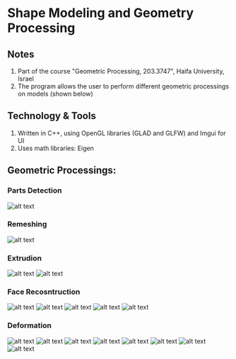 # Shape Modeling and Geometry Processing

## Notes
1. Part of the course "Geometric Processing, 203.3747", Haifa University, Israel
2. The program allows the user to perform different geometric processings on models (shown below)

## Technology & Tools
1. Written in C++, using OpenGL libraries (GLAD and GLFW) and Imgui for UI
2. Uses math libraries: Eigen

## Geometric Processings:

### Parts Detection<br/>
![alt text](assignment1/Images/Q_2/HondaImage.GIF "Title")

### Remeshing<br/>
![alt text](assignment1/Images/Q_3/Cup.GIF "Title")

### Extrudion<br/>
![alt text](assignment1/Images/Q_4/Before_2.GIF "Title")
![alt text](assignment1/Images/Q_4/After_2_1.GIF "Title")

### Face Recosntruction<br/>
![alt text](assignment2/Images/Q_1/Cat.GIF "Title")
![alt text](assignment2/Images/Q_2/Cat.JPG "Title")
![alt text](assignment2/Images/Q_3/Cat_Res_50_WR_0.1_Epsilon_0.01_PD_0_SF_150.JPG "Title")
![alt text](assignment2/Images/Q_2/Luigi.JPG "Title")
![alt text](assignment2/Images/Q_3/Luigi_Res_40_WR_0.05_Epsilon_0.01_PD_0_SF_10.JPG "Title")

### Deformation<br/>
![alt text](assignment4/Results/Woody_S.PNG "Title")
![alt text](assignment4/Results/Woody_S'.PNG "Title")
![alt text](assignment4/Results/Bar_S.PNG "Title")
![alt text](assignment4/Results/Bar_S'.PNG "Title")
![alt text](assignment4/Results/Cactus_S.PNG "Title")
![alt text](assignment4/Results/Cactus_S'.PNG "Title")
![alt text](assignment4/Results/Hand_S.PNG "Title")
![alt text](assignment4/Results/Hand_S'.PNG "Title")
